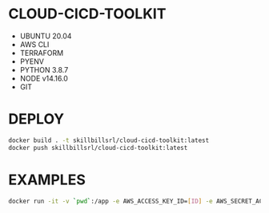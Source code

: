 CLOUD-CICD-TOOLKIT
==================

- UBUNTU 20.04
- AWS CLI
- TERRAFORM
- PYENV
- PYTHON 3.8.7
- NODE v14.16.0
- GIT


# DEPLOY

```bash
docker build . -t skillbillsrl/cloud-cicd-toolkit:latest
docker push skillbillsrl/cloud-cicd-toolkit:latest
```
# EXAMPLES

```bash
docker run -it -v `pwd`:/app -e AWS_ACCESS_KEY_ID=[ID] -e AWS_SECRET_ACCESS_KEY=[KEY] skillbillsrl/cloud-cicd-toolkit terraform apply
```
